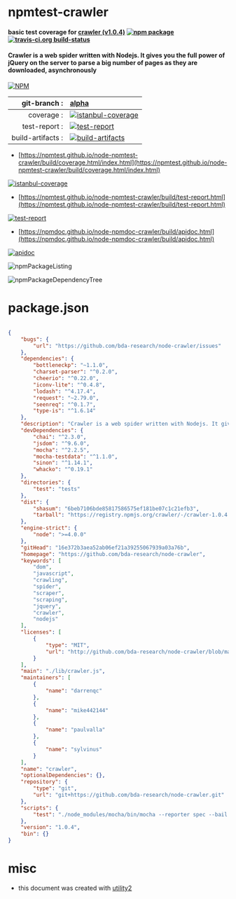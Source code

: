 # npmtest-crawler

#### basic test coverage for  [crawler (v1.0.4)](https://github.com/bda-research/node-crawler)  [![npm package](https://img.shields.io/npm/v/npmtest-crawler.svg?style=flat-square)](https://www.npmjs.org/package/npmtest-crawler) [![travis-ci.org build-status](https://api.travis-ci.org/npmtest/node-npmtest-crawler.svg)](https://travis-ci.org/npmtest/node-npmtest-crawler)

#### Crawler is a web spider written with Nodejs. It gives you the full power of jQuery on the server to parse a big number of pages as they are downloaded, asynchronously

[![NPM](https://nodei.co/npm/crawler.png?downloads=true&downloadRank=true&stars=true)](https://www.npmjs.com/package/crawler)

| git-branch : | [alpha](https://github.com/npmtest/node-npmtest-crawler/tree/alpha)|
|--:|:--|
| coverage : | [![istanbul-coverage](https://npmtest.github.io/node-npmtest-crawler/build/coverage.badge.svg)](https://npmtest.github.io/node-npmtest-crawler/build/coverage.html/index.html)|
| test-report : | [![test-report](https://npmtest.github.io/node-npmtest-crawler/build/test-report.badge.svg)](https://npmtest.github.io/node-npmtest-crawler/build/test-report.html)|
| build-artifacts : | [![build-artifacts](https://npmtest.github.io/node-npmtest-crawler/glyphicons_144_folder_open.png)](https://github.com/npmtest/node-npmtest-crawler/tree/gh-pages/build)|

- [https://npmtest.github.io/node-npmtest-crawler/build/coverage.html/index.html](https://npmtest.github.io/node-npmtest-crawler/build/coverage.html/index.html)

[![istanbul-coverage](https://npmtest.github.io/node-npmtest-crawler/build/screenCapture.buildCi.browser.%252Ftmp%252Fbuild%252Fcoverage.lib.html.png)](https://npmtest.github.io/node-npmtest-crawler/build/coverage.html/index.html)

- [https://npmtest.github.io/node-npmtest-crawler/build/test-report.html](https://npmtest.github.io/node-npmtest-crawler/build/test-report.html)

[![test-report](https://npmtest.github.io/node-npmtest-crawler/build/screenCapture.buildCi.browser.%252Ftmp%252Fbuild%252Ftest-report.html.png)](https://npmtest.github.io/node-npmtest-crawler/build/test-report.html)

- [https://npmdoc.github.io/node-npmdoc-crawler/build/apidoc.html](https://npmdoc.github.io/node-npmdoc-crawler/build/apidoc.html)

[![apidoc](https://npmdoc.github.io/node-npmdoc-crawler/build/screenCapture.buildCi.browser.%252Ftmp%252Fbuild%252Fapidoc.html.png)](https://npmdoc.github.io/node-npmdoc-crawler/build/apidoc.html)

![npmPackageListing](https://npmtest.github.io/node-npmtest-crawler/build/screenCapture.npmPackageListing.svg)

![npmPackageDependencyTree](https://npmtest.github.io/node-npmtest-crawler/build/screenCapture.npmPackageDependencyTree.svg)



# package.json

```json

{
    "bugs": {
        "url": "https://github.com/bda-research/node-crawler/issues"
    },
    "dependencies": {
        "bottleneckp": "~1.1.0",
        "charset-parser": "^0.2.0",
        "cheerio": "^0.22.0",
        "iconv-lite": "^0.4.8",
        "lodash": "^4.17.4",
        "request": "~2.79.0",
        "seenreq": "^0.1.7",
        "type-is": "^1.6.14"
    },
    "description": "Crawler is a web spider written with Nodejs. It gives you the full power of jQuery on the server to parse a big number of pages as they are downloaded, asynchronously",
    "devDependencies": {
        "chai": "^2.3.0",
        "jsdom": "^9.6.0",
        "mocha": "^2.2.5",
        "mocha-testdata": "^1.1.0",
        "sinon": "^1.14.1",
        "whacko": "^0.19.1"
    },
    "directories": {
        "test": "tests"
    },
    "dist": {
        "shasum": "6beb7106bde85817586575ef181be07c1c21efb3",
        "tarball": "https://registry.npmjs.org/crawler/-/crawler-1.0.4.tgz"
    },
    "engine-strict": {
        "node": ">=4.0.0"
    },
    "gitHead": "16e372b3aea52ab06ef21a39255067939a03a76b",
    "homepage": "https://github.com/bda-research/node-crawler",
    "keywords": [
        "dom",
        "javascript",
        "crawling",
        "spider",
        "scraper",
        "scraping",
        "jquery",
        "crawler",
        "nodejs"
    ],
    "licenses": [
        {
            "type": "MIT",
            "url": "http://github.com/bda-research/node-crawler/blob/master/LICENSE.txt"
        }
    ],
    "main": "./lib/crawler.js",
    "maintainers": [
        {
            "name": "darrenqc"
        },
        {
            "name": "mike442144"
        },
        {
            "name": "paulvalla"
        },
        {
            "name": "sylvinus"
        }
    ],
    "name": "crawler",
    "optionalDependencies": {},
    "repository": {
        "type": "git",
        "url": "git+https://github.com/bda-research/node-crawler.git"
    },
    "scripts": {
        "test": "./node_modules/mocha/bin/mocha --reporter spec --bail --timeout 10000 tests/*.js"
    },
    "version": "1.0.4",
    "bin": {}
}
```



# misc
- this document was created with [utility2](https://github.com/kaizhu256/node-utility2)
